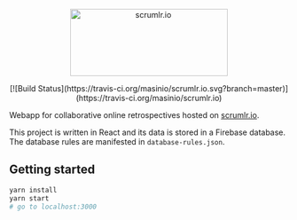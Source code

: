 <div align="center" markdown="1">
  <p>
    <img src="https://raw.githubusercontent.com/masinio/scrumlr.io/master/scrumlr.png" alt="scrumlr.io" width="284" height="121" />
  </p>
  <p>
    [![Build Status](https://travis-ci.org/masinio/scrumlr.io.svg?branch=master)](https://travis-ci.org/masinio/scrumlr.io)
  </p>
</div>

Webapp for collaborative online retrospectives hosted on [scrumlr.io](https://scrumlr.io).

This project is written in React and its data is stored in a Firebase database.
The database rules are manifested in `database-rules.json`.

## Getting started

```bash
yarn install
yarn start
# go to localhost:3000
```